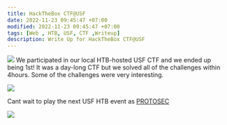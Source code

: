 ```yaml
---
title: HackTheBox CTF@USF
date: 2022-11-23 09:45:47 +07:00
modified: 2022-11-23 09:45:47 +07:00
tags: [Web , HTB, USF, CTF ,Writeup]
description: Write Up for HackTheBox CTF@USF
---
```


![](https://photos.squarezero.dev/file/abir-images/HTBUSF2022/logo.png)
We participated in our local HTB-hosted USF CTF and we ended up being 1st! It was a day-long CTF but we solved all of the challenges within 4hours. Some of the challenges were very interesting. 

![](https://photos.squarezero.dev/file/abir-images/HTBUSF2022/1.png)

Cant wait to play the next USF HTB event as [PROTOSEC]()

![](https://photos.squarezero.dev/file/abir-images/HTBUSF2022/protosec.jpg)